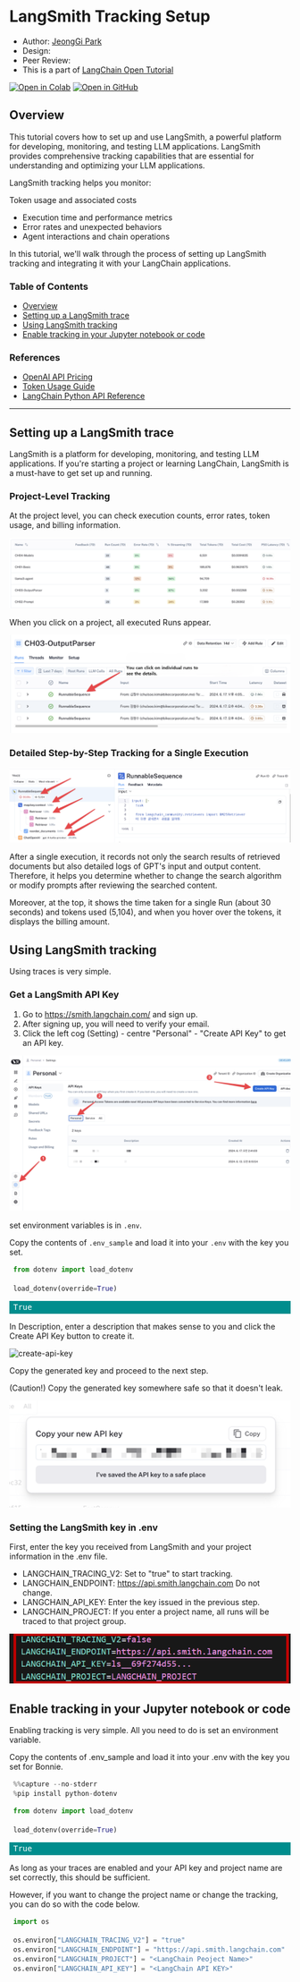 <style>
.custom {
    background-color: #008d8d;
    color: white;
    padding: 0.25em 0.5em 0.25em 0.5em;
    white-space: pre-wrap;       /* css-3 */
    white-space: -moz-pre-wrap;  /* Mozilla, since 1999 */
    white-space: -pre-wrap;      /* Opera 4-6 */
    white-space: -o-pre-wrap;    /* Opera 7 */
    word-wrap: break-word;
}

pre {
    background-color: #027c7c;
    padding-left: 0.5em;
}

</style>

# LangSmith Tracking Setup

- Author: [JeongGi Park](https://github.com/jeongkpa)
- Design: []()
- Peer Review: 
- This is a part of [LangChain Open Tutorial](https://github.com/LangChain-OpenTutorial/LangChain-OpenTutorial)

[![Open in Colab](https://colab.research.google.com/assets/colab-badge.svg)](https://colab.research.google.com/github/LangChain-OpenTutorial/LangChain-OpenTutorial/blob/main/01-Basic/03-LangSmithTrackingSetup.ipynb) [![Open in GitHub](https://img.shields.io/badge/Open%20in%20GitHub-181717?style=flat-square&logo=github&logoColor=white)](https://github.com/LangChain-OpenTutorial/LangChain-OpenTutorial/blob/main/01-Basic/03-LangSmithTrackingSetup.ipynb)

## Overview

This tutorial covers how to set up and use LangSmith, a powerful platform for developing, monitoring, and testing LLM applications. 
LangSmith provides comprehensive tracking capabilities that are essential for understanding and optimizing your LLM applications.

LangSmith tracking helps you monitor:

Token usage and associated costs
- Execution time and performance metrics
- Error rates and unexpected behaviors
- Agent interactions and chain operations

In this tutorial, we'll walk through the process of setting up LangSmith tracking and integrating it with your LangChain applications.

### Table of Contents

- [Overview](#overview)
- [Setting up a LangSmith trace](#setting-up-a-langsmith-trace)
- [Using LangSmith tracking](#using-langsmith-tracking)
- [Enable tracking in your Jupyter notebook or code](#enable-tracking-in-your-jupyter-notebook-or-code)

### References

- [OpenAI API Pricing](https://openai.com/api/pricing/)
- [Token Usage Guide](https://help.openai.com/en/articles/4936856-what-are-tokens-and-how-to-count-them)
- [LangChain Python API Reference](https://python.langchain.com/api_reference/community/callbacks/langchain_community.callbacks.manager.get_openai_callback.html)
---

## Setting up a LangSmith trace

LangSmith is a platform for developing, monitoring, and testing LLM applications. 
If you're starting a project or learning LangChain, LangSmith is a must-have to get set up and running.

### Project-Level Tracking
At the project level, you can check execution counts, error rates, token usage, and billing information.

![project-level-tracking](./img/03-langsmith-tracking-setup-01.png)

When you click on a project, all executed Runs appear.

![project-level-tracking-detail](./img/03-langsmith-tracking-setup-02.png)


### Detailed Step-by-Step Tracking for a Single Execution

![detailed-step-by-step-tracking](./img/03-langsmith-tracking-setup-03.png)


After a single execution, it records not only the search results of retrieved documents but also detailed logs of GPT's input and output content. 
Therefore, it helps you determine whether to change the search algorithm or modify prompts after reviewing the searched content.


Moreover, at the top, it shows the time taken for a single Run (about 30 seconds) and tokens used (5,104), and when you hover over the tokens, it displays the billing amount.

## Using LangSmith tracking

Using traces is very simple.

### Get a LangSmith API Key


1. Go to https://smith.langchain.com/ and sign up.
2. After signing up, you will need to verify your email.
3. Click the left cog (Setting) - centre "Personal" - "Create API Key" to get an API key.

![get-api-key](./img/03-langsmith-tracking-setup-04.png)



set environment variables is in `.env`.

Copy the contents of `.env_sample` and load it into your `.env` with the key you set.


```python
from dotenv import load_dotenv

load_dotenv(override=True)
```


<pre class="custom">True</pre>


In Description, enter a description that makes sense to you and click the Create API Key button to create it.

![create-api-key](./assets/03-langsmith-tracking-setup-05.png
)


Copy the generated key and proceed to the next step.

(Caution!) Copy the generated key somewhere safe so that it doesn't leak.

![copy-api-key](./img/03-langsmith-tracking-setup-06.png)



### Setting the LangSmith key in .env


First, enter the key you received from LangSmith and your project information in the .env file.

- LANGCHAIN_TRACING_V2: Set to "true" to start tracking.
- LANGCHAIN_ENDPOINT: https://api.smith.langchain.com Do not change.
- LANGCHAIN_API_KEY: Enter the key issued in the previous step.
- LANGCHAIN_PROJECT: If you enter a project name, all runs will be traced to that project group.

![setting-api-key](./img/03-langsmith-tracking-setup-07.png)



## Enable tracking in your Jupyter notebook or code

Enabling tracking is very simple. All you need to do is set an environment variable.

Copy the contents of .env_sample and load it into your .env with the key you set for Bonnie.

```python
%%capture --no-stderr
%pip install python-dotenv
```

```python
from dotenv import load_dotenv

load_dotenv(override=True)
```




<pre class="custom">True</pre>



As long as your traces are enabled and your API key and project name are set correctly, this should be sufficient.

However, if you want to change the project name or change the tracking, you can do so with the code below.

```python
import os

os.environ["LANGCHAIN_TRACING_V2"] = "true"
os.environ["LANGCHAIN_ENDPOINT"] = "https://api.smith.langchain.com"
os.environ["LANGCHAIN_PROJECT"] = "<LangChain Peoject Name>"
os.environ["LANGCHAIN_API_KEY"] = "<LangChain API KEY>"
```
